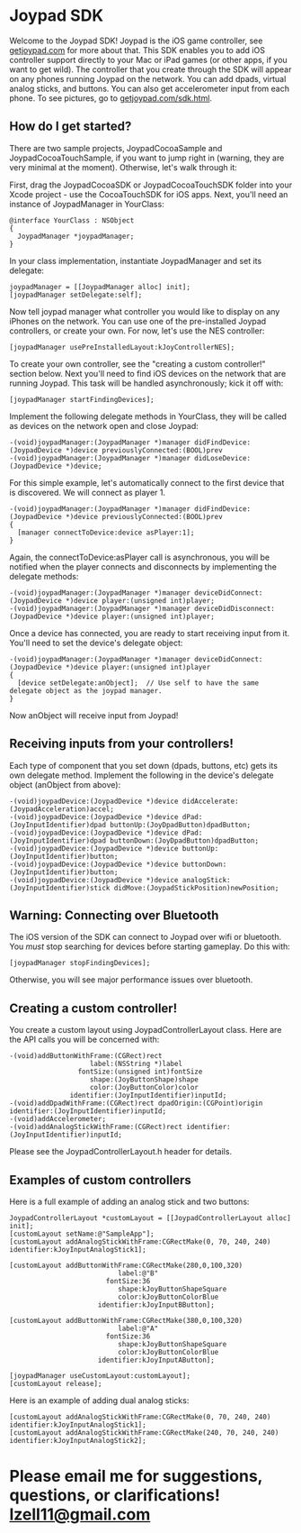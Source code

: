 Joypad SDK 
=========

Welcome to the Joypad SDK!  Joypad is the iOS game controller, see [getjoypad.com](http://getjoypad.com "Joypad") for more about that.
This SDK enables you to add iOS controller support directly to your Mac or iPad games (or other apps, if you want to get wild).
The controller that you create through the SDK will appear on any phones running Joypad on the network.  You can add dpads,
virtual analog sticks, and buttons.  You can also get accelerometer input from each phone.
To see pictures, go to [getjoypad.com/sdk.html](http://getjoypad.com/sdk.html "Joypad SDK").

How do I get started?
----------

There are two sample projects, JoypadCocoaSample and JoypadCocoaTouchSample, if you want to jump right in (warning, 
they are very minimal at the moment).
Otherwise, let's walk through it: 

First, drag the JoypadCocoaSDK or JoypadCocoaTouchSDK folder into your Xcode project - 
use the CocoaTouchSDK for iOS apps.  Next, you'll need an instance of JoypadManager in YourClass:

    @interface YourClass : NSObject
    {
      JoypadManager *joypadManager;
    }

In your class implementation, instantiate JoypadManager and set its delegate:

    joypadManager = [[JoypadManager alloc] init];
    [joypadManager setDelegate:self];

Now tell joypad manager what controller you would like to display on any iPhones
on the network.  You can use one of the pre-installed Joypad controllers, or create your own.
For now, let's use the NES controller: 

    [joypadManager usePreInstalledLayout:kJoyControllerNES];

To create your own controller, see the "creating a custom controller!" section below.
Next you'll need to find iOS devices on the network that are running Joypad.  This task will be handled
asynchronously; kick it off with: 
  
    [joypadManager startFindingDevices];

Implement the following delegate methods in YourClass, they will be called as devices on the network open and close Joypad: 

    -(void)joypadManager:(JoypadManager *)manager didFindDevice:(JoypadDevice *)device previouslyConnected:(BOOL)prev
    -(void)joypadManager:(JoypadManager *)manager didLoseDevice:(JoypadDevice *)device;

For this simple example, let's automatically connect to the first device that is discovered.  We will connect as player 1.

    -(void)joypadManager:(JoypadManager *)manager didFindDevice:(JoypadDevice *)device previouslyConnected:(BOOL)prev
    {
      [manager connectToDevice:device asPlayer:1];
    }
    

Again, the connectToDevice:asPlayer call is asynchronous, you will be notified when the player connects and disconnects by implementing the delegate methods: 

    -(void)joypadManager:(JoypadManager *)manager deviceDidConnect:(JoypadDevice *)device player:(unsigned int)player;
    -(void)joypadManager:(JoypadManager *)manager deviceDidDisconnect:(JoypadDevice *)device player:(unsigned int)player;

Once a device has connected, you are ready to start receiving input from it.  You'll need to set the device's delegate object: 

    -(void)joypadManager:(JoypadManager *)manager deviceDidConnect:(JoypadDevice *)device player:(unsigned int)player
    {
      [device setDelegate:anObject];  // Use self to have the same delegate object as the joypad manager.
    }

Now anObject will receive input from Joypad!

Receiving inputs from your controllers!
--------------------------------------

Each type of component that you set down (dpads, buttons, etc) gets its own delegate method.  Implement the following in the device's delegate object (anObject from above):

    -(void)joypadDevice:(JoypadDevice *)device didAccelerate:(JoypadAcceleration)accel;
    -(void)joypadDevice:(JoypadDevice *)device dPad:(JoyInputIdentifier)dpad buttonUp:(JoyDpadButton)dpadButton;
    -(void)joypadDevice:(JoypadDevice *)device dPad:(JoyInputIdentifier)dpad buttonDown:(JoyDpadButton)dpadButton;
    -(void)joypadDevice:(JoypadDevice *)device buttonUp:(JoyInputIdentifier)button;
    -(void)joypadDevice:(JoypadDevice *)device buttonDown:(JoyInputIdentifier)button;
    -(void)joypadDevice:(JoypadDevice *)device analogStick:(JoyInputIdentifier)stick didMove:(JoypadStickPosition)newPosition;

Warning: Connecting over Bluetooth
---------------------------------------------------
The iOS version of the SDK can connect to Joypad over wifi or bluetooth.  You *must* stop searching for devices before starting
gameplay.  Do this with: 

    [joypadManager stopFindingDevices];
    
Otherwise, you will see major performance issues over bluetooth.

Creating a custom controller!
-----------------------------

You create a custom layout using JoypadControllerLayout class.  Here are the API calls you will be
concerned with: 

    -(void)addButtonWithFrame:(CGRect)rect 
                        label:(NSString *)label
                     fontSize:(unsigned int)fontSize 
                        shape:(JoyButtonShape)shape 
                        color:(JoyButtonColor)color 
                   identifier:(JoyInputIdentifier)inputId;
    -(void)addDpadWithFrame:(CGRect)rect dpadOrigin:(CGPoint)origin identifier:(JoyInputIdentifier)inputId;
    -(void)addAccelerometer;
    -(void)addAnalogStickWithFrame:(CGRect)rect identifier:(JoyInputIdentifier)inputId;

Please see the JoypadControllerLayout.h header for details.
    

Examples of custom controllers
-------------------------------
Here is a full example of adding an analog stick and two buttons: 

    JoypadControllerLayout *customLayout = [[JoypadControllerLayout alloc] init];
    [customLayout setName:@"SampleApp"];
    [customLayout addAnalogStickWithFrame:CGRectMake(0, 70, 240, 240) identifier:kJoyInputAnalogStick1];
    
    [customLayout addButtonWithFrame:CGRectMake(280,0,100,320) 
                               label:@"B" 
                            fontSize:36
                               shape:kJoyButtonShapeSquare
                               color:kJoyButtonColorBlue
                          identifier:kJoyInputBButton];
    
    [customLayout addButtonWithFrame:CGRectMake(380,0,100,320) 
                               label:@"A" 
                            fontSize:36
                               shape:kJoyButtonShapeSquare
                               color:kJoyButtonColorBlue
                          identifier:kJoyInputAButton];
    
    [joypadManager useCustomLayout:customLayout];
    [customLayout release];


Here is an example of adding dual analog sticks: 

    [customLayout addAnalogStickWithFrame:CGRectMake(0, 70, 240, 240) identifier:kJoyInputAnalogStick1];
    [customLayout addAnalogStickWithFrame:CGRectMake(240, 70, 240, 240) identifier:kJoyInputAnalogStick2];


Please email me for suggestions, questions, or clarifications!  lzell11@gmail.com
========================
